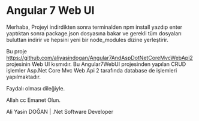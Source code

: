 # Angular 7 Web UI
Merhaba, Projeyi indirdikten sonra terminalden npm install yazdıp enter yaptıktan sonra
package.json dosyasına bakar ve gerekli tüm dosyaları buluttan indirir ve hepsini yeni bir node_modules dizine yerleştirir.

Bu proje https://github.com/aliyasindogan/Angular7AndAspDotNetCoreMvcWebApi2 projesinin Web UI kısmıdır. Bu Angular7WebUI projesinden yapılan CRUD işlemler Asp.Net Core Mvc Web Api 2 tarafında database de işlemleri yapılmaktadır.

Faydalı olması dileğiyle.

Allah cc Emanet Olun.


Ali Yasin DOĞAN | .Net Software Developer
